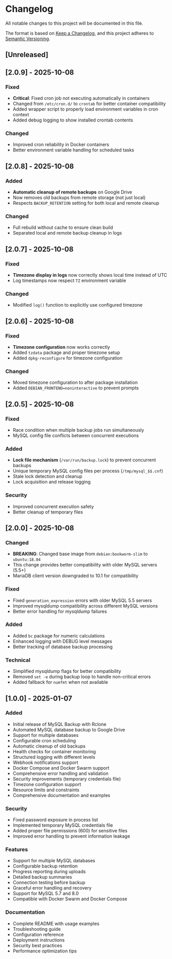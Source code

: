 # Changelog

All notable changes to this project will be documented in this file.

The format is based on [Keep a Changelog](https://keepachangelog.com/en/1.0.0/),
and this project adheres to [Semantic Versioning](https://semver.org/spec/v2.0.0.html).

## [Unreleased]

## [2.0.9] - 2025-10-08

### Fixed
- **Critical**: Fixed cron job not executing automatically in containers
- Changed from `/etc/cron.d/` to `crontab` for better container compatibility
- Added wrapper script to properly load environment variables in cron context
- Added debug logging to show installed crontab contents

### Changed
- Improved cron reliability in Docker containers
- Better environment variable handling for scheduled tasks

## [2.0.8] - 2025-10-08

### Added
- **Automatic cleanup of remote backups** on Google Drive
- Now removes old backups from remote storage (not just local)
- Respects `BACKUP_RETENTION` setting for both local and remote cleanup

### Changed
- Full rebuild without cache to ensure clean build
- Separated local and remote backup cleanup in logs

## [2.0.7] - 2025-10-08

### Fixed
- **Timezone display in logs** now correctly shows local time instead of UTC
- Log timestamps now respect `TZ` environment variable

### Changed
- Modified `log()` function to explicitly use configured timezone

## [2.0.6] - 2025-10-08

### Fixed
- **Timezone configuration** now works correctly
- Added `tzdata` package and proper timezone setup
- Added `dpkg-reconfigure` for timezone configuration

### Changed
- Moved timezone configuration to after package installation
- Added `DEBIAN_FRONTEND=noninteractive` to prevent prompts

## [2.0.5] - 2025-10-08

### Fixed
- Race condition when multiple backup jobs run simultaneously
- MySQL config file conflicts between concurrent executions

### Added
- **Lock file mechanism** (`/var/run/backup.lock`) to prevent concurrent backups
- Unique temporary MySQL config files per process (`/tmp/mysql_$$.cnf`)
- Stale lock detection and cleanup
- Lock acquisition and release logging

### Security
- Improved concurrent execution safety
- Better cleanup of temporary files

## [2.0.0] - 2025-10-08

### Changed
- **BREAKING**: Changed base image from `debian:bookworm-slim` to `ubuntu:18.04`
- This change provides better compatibility with older MySQL servers (5.5+)
- MariaDB client version downgraded to 10.1 for compatibility

### Fixed
- Fixed `generation_expression` errors with older MySQL 5.5 servers
- Improved mysqldump compatibility across different MySQL versions
- Better error handling for mysqldump failures

### Added
- Added `bc` package for numeric calculations
- Enhanced logging with DEBUG level messages
- Better tracking of database backup processing

### Technical
- Simplified mysqldump flags for better compatibility
- Removed `set -e` during backup loop to handle non-critical errors
- Added fallback for `numfmt` when not available

## [1.0.0] - 2025-01-07

### Added
- Initial release of MySQL Backup with Rclone
- Automated MySQL database backup to Google Drive
- Support for multiple databases
- Configurable cron scheduling
- Automatic cleanup of old backups
- Health checks for container monitoring
- Structured logging with different levels
- Webhook notifications support
- Docker Compose and Docker Swarm support
- Comprehensive error handling and validation
- Security improvements (temporary credentials file)
- Timezone configuration support
- Resource limits and constraints
- Comprehensive documentation and examples

### Security
- Fixed password exposure in process list
- Implemented temporary MySQL credentials file
- Added proper file permissions (600) for sensitive files
- Improved error handling to prevent information leakage

### Features
- Support for multiple MySQL databases
- Configurable backup retention
- Progress reporting during uploads
- Detailed backup summaries
- Connection testing before backup
- Graceful error handling and recovery
- Support for MySQL 5.7 and 8.0
- Compatible with Docker Swarm and Docker Compose

### Documentation
- Complete README with usage examples
- Troubleshooting guide
- Configuration reference
- Deployment instructions
- Security best practices
- Performance optimization tips
